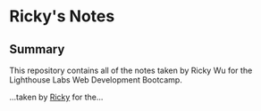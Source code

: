 # Ricky's Notes

## Summary 

This repository contains all of the notes taken by Ricky Wu for the Lighthouse Labs Web Development Bootcamp.

...taken by [Ricky](https://github.com/Rickwu93) for the...